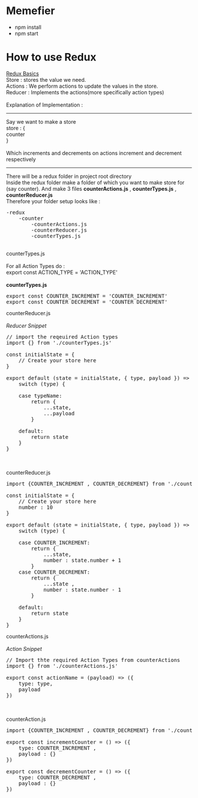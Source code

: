 # Memefier
* npm install
* npm start

# How to use Redux
<a href="https://redux.js.org/basics/basic-tutorial">Redux Basics</a>
<br>
Store : stores the value we need.<br>
Actions : We perform actions to update the values in the store.<br>
Reducer : Implements the actions(more specifically action types)
<br><br>
Explanation of Implementation : 
<hr>
Say we want to make a store <br>
store : { <br>
counter<br>
}
<br><br>
Which increments and decrements on actions increment and decrement respectively
<hr>
There will be a redux folder in project root directory
<br>
Inside the redux folder make a folder of which you want to make store for (say counter).
And make 3 files <b>counterActions.js</b> , <b>counterTypes.js</b> , <b>counterReducer.js</b>
<br>
Therefore your folder setup looks like :
<pre>
-redux
    -counter
        -counterActions.js
        -counterReducer.js
        -counterTypes.js
</pre>

<br>
counterTypes.js
<br><br>
For all Action Types do : <br>
export const ACTION_TYPE = 'ACTION_TYPE'
<br><br>
<b>counterTypes.js</b>
<pre>
export const COUNTER_INCREMENT = 'COUNTER_INCREMENT'
export const COUNTER_DECREMENT = 'COUNTER_DECREMENT'
</pre>

counterReducer.js
<br><br>
<i>Reducer Snippet</i>
<pre>
// import the reqeuired Action types
import {} from './counterTypes.js'

const initialState = {
    // Create your store here
}

export default (state = initialState, { type, payload }) => {
    switch (type) {

    case typeName:
        return { 
            ...state, 
            ...payload 
        }

    default:
        return state
    }
}
</pre>
<br><br>counterReducer.js
<pre>
import {COUNTER_INCREMENT , COUNTER_DECREMENT} from './counterTypes.js'

const initialState = {
    // Create your store here
    number : 10
}

export default (state = initialState, { type, payload }) => {
    switch (type) {

    case COUNTER_INCREMENT:
        return { 
            ...state, 
            number : state.number + 1 
        }
    case COUNTER_DECREMENT:
        return {
            ...state ,
            number : state.number - 1
        }

    default:
        return state
    }
}
</pre>


counterActions.js
<br><br>
<i>Action Snippet</i>
<pre>
// Import thte required Action Types from counterActions
import {} from './counterActions.js'

export const actionName = (payload) => ({
    type: type,
    payload
})
</pre>
<br><br>counterAction.js
<pre>
import {COUNTER_INCREMENT , COUNTER_DECREMENT} from './counterActions.js'

export const incrementCounter = () => ({
    type: COUNTER_INCREMENT ,
    payload : {}
})

export const decrementCounter = () => ({
    type: COUNTER_DECREMENT ,
    payload : {}
})

</pre>
